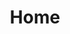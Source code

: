 ---
home: true
title: Home
heroImage: /images/hero.png
actions:
  - text: Get Started
    link: /guide/getting-started.html
    type: primary
  - text: Discord Server
    link: https://discord.gg/QwrpmTgvWy
    type: secondary
features:
  - title: Simplicity First
    details: Our quick and easy to understand API makes integrating it into your bot a breeze.
  - title: Multi-Source
    details: Phisherman ingests from multiple sources in order to ensure new domains are detected quickly.
  - title: Fast & Reliable
    details: Built utilising both Workers and Workers KV, aims to be as fast and reliable as possible.
footer: Copyright © 2022 phisherman.gg
---